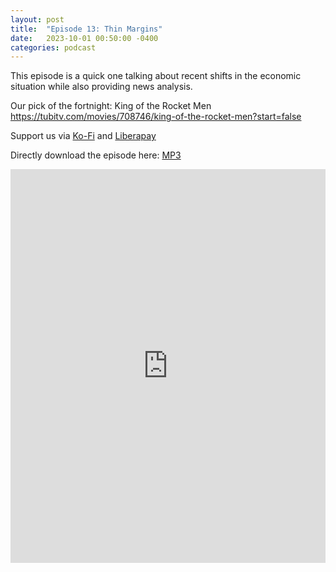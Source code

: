 ```yaml
---
layout: post
title:  "Episode 13: Thin Margins"
date:   2023-10-01 00:50:00 -0400
categories: podcast
---
```

This episode is a quick one talking about recent shifts in the economic situation while also providing news analysis.

Our pick of the fortnight: King of the Rocket Men <https://tubitv.com/movies/708746/king-of-the-rocket-men?start=false>  

Support us via [Ko-Fi](https://ko-fi.com/smkellat) and [Liberapay](https://liberapay.com/smkellat)  

Directly download the episode here: [MP3](https://open.acast.com/public/streams/6410a80dec813e00110faed2/episodes/6518fe3d2843410011f41e45.mp3)  

<iframe src="https://embed.acast.com/6410a80dec813e00110faed2?theme=light&episode-order=desc&accentColor=161616&bgColor=10c2ee&secondaryColor=161616&font-family=Quattrocento&font-src=https%3A%2F%2Ffonts.googleapis.com%2Fcss%3Ffamily%3DQuattrocento&feed=true" frameBorder="0" width="100%" height="630px"></iframe>
